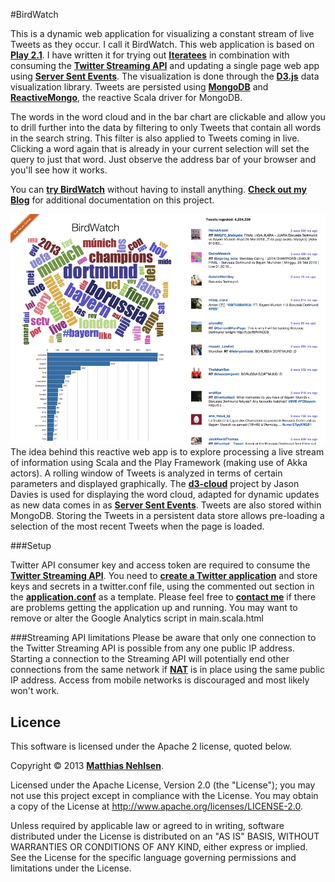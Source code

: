 #BirdWatch  

This is a dynamic web application for visualizing a constant stream of live Tweets as they occur. I call it BirdWatch. This web application is based on **[Play 2.1](http://www.playframework.com)**. I have written it for trying out **[Iteratees](http://www.playframework.com/documentation/2.0.4/Iteratees)** in combination with consuming the **[Twitter Streaming API](https://dev.twitter.com/docs/streaming-apis)** and updating a single page web app using **[Server Sent Events](http://dev.w3.org/html5/eventsource/)**. The visualization is done through the **[D3.js](http://d3js.org)** data visualization library. Tweets are persisted using **[MongoDB](http://www.mongodb.org)** and **[ReactiveMongo](http://reactivemongo.org)**, the reactive Scala driver for MongoDB. 

The words in the word cloud and in the bar chart are clickable and allow you to drill further into the data by filtering to only Tweets that contain all words in the search string. This filter is also applied to Tweets coming in live. Clicking a word again that is already in your current selection will set the query to just that word. Just observe the address bar of your browser and you'll see how it works.

You can **[try BirdWatch](http://birdwatch.matthiasnehlsen.com)** without having to install anything. **[Check out my Blog](http://matthiasnehlsen.com)** for additional documentation on this project.

![Screenshot](./docs/screenshot.png)
The idea behind this reactive web app is to explore processing a live stream of information using Scala and the Play Framework (making use of Akka actors). A rolling window of Tweets is analyzed in terms of certain parameters and displayed graphically. The **[d3-cloud](https://github.com/jasondavies/d3-cloud)** project by Jason Davies is used for displaying the word cloud, adapted for dynamic updates as new data comes in as **[Server Sent Events](http://dev.w3.org/html5/eventsource/)**. Tweets are also stored within MongoDB. Storing the Tweets in a persistent data store allows pre-loading a selection of the most recent Tweets when the page is loaded.

###Setup

Twitter API consumer key and access token are required to consume the **[Twitter Streaming API](https://dev.twitter.com/docs/streaming-apis)**. You need to **[create a Twitter application](https://dev.twitter.com/apps)** and store keys and secrets in a twitter.conf file, using the commented out section in the **[application.conf](https://github.com/matthiasn/BirdWatch/blob/master/conf/application.conf)** as a template. Please feel free to **[contact me](mailto:matthias.nehlsen@gmail.com)** if there are problems getting the application up and running. You may want to remove or alter the Google Analytics script in main.scala.html

###Streaming API limitations 
Please be aware that only one connection to the Twitter Streaming API is possible from any one public IP address. Starting a connection to the Streaming API will potentially end other connections from the same network if **[NAT](http://en.wikipedia.org/wiki/Network_address_translation)** is in place using the same public IP address. Access from mobile networks is discouraged and most likely won't work.

## Licence

This software is licensed under the Apache 2 license, quoted below.

Copyright &copy; 2013 **[Matthias Nehlsen](http://www.matthiasnehlsen.com)**.

Licensed under the Apache License, Version 2.0 (the "License"); you may not use this project except in compliance with the License. You may obtain a copy of the License at http://www.apache.org/licenses/LICENSE-2.0.

Unless required by applicable law or agreed to in writing, software distributed under the License is distributed on an "AS IS" BASIS, WITHOUT WARRANTIES OR CONDITIONS OF ANY KIND, either express or implied. See the License for the specific language governing permissions and limitations under the License.